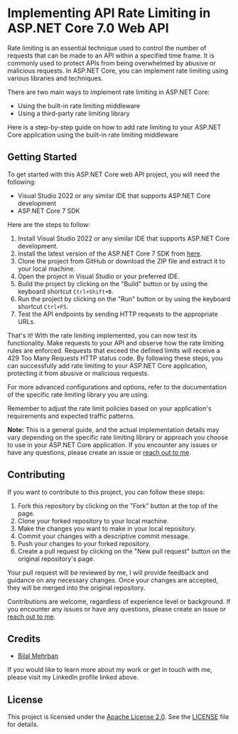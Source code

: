 # Implementing API Rate Limiting in ASP.NET Core 7.0 Web API

Rate limiting is an essential technique used to control the number of requests that can be made to an API within a specified time frame. It is commonly used to protect APIs from being overwhelmed by abusive or malicious requests.
In ASP.NET Core, you can implement rate limiting using various libraries and techniques.

There are two main ways to implement rate limiting in ASP.NET Core:

- Using the built-in rate limiting middleware
- Using a third-party rate limiting library

Here is a step-by-step guide on how to add rate limiting to your ASP.NET Core application using the built-in rate limiting middleware

## Getting Started

To get started with this ASP.NET Core web API project, you will need the following:

- Visual Studio 2022 or any similar IDE that supports ASP.NET Core development
- ASP.NET Core 7 SDK

Here are the steps to follow:

1. Install Visual Studio 2022 or any similar IDE that supports ASP.NET Core development.
2. Install the latest version of the ASP.NET Core 7 SDK from [here](https://dotnet.microsoft.com/download/dotnet/7.0).
3. Clone the project from GitHub or download the ZIP file and extract it to your local machine.
4. Open the project in Visual Studio or your preferred IDE.
5. Build the project by clicking on the "Build" button or by using the keyboard shortcut `Ctrl+Shift+B`.
6. Run the project by clicking on the "Run" button or by using the keyboard shortcut `Ctrl+F5`.
7. Test the API endpoints by sending HTTP requests to the appropriate URLs.

That's it! With the rate limiting implemented, you can now test its functionality. Make requests to your API and observe how the rate limiting rules are enforced. Requests that exceed the defined limits will receive a 429 Too Many Requests HTTP status code.
By following these steps, you can successfully add rate limiting to your ASP.NET Core application, protecting it from abusive or malicious requests.

For more advanced configurations and options, refer to the documentation of the specific rate limiting library you are using.

Remember to adjust the rate limit policies based on your application's requirements and expected traffic patterns.

**Note:** This is a general guide, and the actual implementation details may vary depending on the specific rate limiting library or approach you choose to use in your ASP.NET Core application.
If you encounter any issues or have any questions, please create an issue or [reach out to me](https://www.linkedin.com/in/bilalmehrban/).

## Contributing

If you want to contribute to this project, you can follow these steps:

1. Fork this repository by clicking on the "Fork" button at the top of the page.
2. Clone your forked repository to your local machine.
3. Make the changes you want to make in your local repository.
4. Commit your changes with a descriptive commit message.
5. Push your changes to your forked repository.
6. Create a pull request by clicking on the "New pull request" button on the original repository's page.

Your pull request will be reviewed by me, I will provide feedback and guidance on any necessary changes. Once your changes are accepted, they will be merged into the original repository.

Contributions are welcome, regardless of experience level or background. If you encounter any issues or have any questions, please create an issue or [reach out to me](https://www.linkedin.com/in/bilalmehrban/).

## Credits

- [Bilal Mehrban](https://www.linkedin.com/in/bilalmehrban/)

If you would like to learn more about my work or get in touch with me, please visit my LinkedIn profile linked above.

## License

This project is licensed under the [Apache License 2.0](https://www.apache.org/licenses/LICENSE-2.0). See the [LICENSE](LICENSE) file for details.
